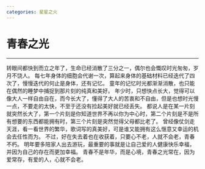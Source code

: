```yaml
---
categories: 星星之火
---
```


# 青春之光

------

转眼间都快到而立之年了，生命已经消散了三分之一，偶尔也会慨叹时光匆匆，岁月不饶人。
每七年身体的细胞会代谢一次，算起来身体的基础材料已经迭代了四次了，慢慢迭代的何止是身体，还有记忆。
童年的记忆时光都渐渐消散，也只能在偶然的睡梦中捕捉到那片刻的纯真和美好。
年少时，只想快点长大，觉得可以像大人一样自由自在，而今长大了，懂得了大人的苦衷和不自由，但是也想时光慢一点，不要走的太快，不至于还没有捡起美好就已经丢失。
都说人是在某一片刻就突然长大了，第一个片刻是你知道世界不再以你为中心时，第二个片刻是不是所有想要的东西都能拥有时，第三个片刻是突然觉得父母都比老了。
曾经像仗剑走天涯，看一看世界的繁华，歌词写的真美好，可是谁又能拥有这么惬意又幸运的机会去任性而为。
不过，好在失去着也在收获着，只要心不老，人就不会老，青春不朽。
明年要多陪家人出去游玩，最重要的事就是让自己爱的人健康快乐幸福，并因为自己的存在而更加幸福。
青春不是年华，而是心境，青春之光常在，因为爱常存，有爱的人，心就不会老。
